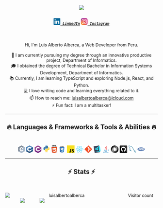 <h1 align="center">
  <a href="https://git.io/typing-svg">
    <img src="https://readme-typing-svg.herokuapp.com/?lines=Hello,+¡There!+👋;This+is+Luis+ALBERCA...;¡Nice+to+meet+you!&center=true&size=30">
  </a>
</h1>

<h5 align="center">
  <code><a href="https://www.linkedin.com/in/luisalbertoalberca/" title="LinkedIn Profile"><img width="22" src="images/linkedin.svg"> LinkedIn</a></code>
  <code><a href="https://www.instagram.com/luis_itunes/" title="Instagram Profile"><img width="22" src="images/instagram.svg"> Instagram</a></code>
</h5>
<br>
<p align="center">
  Hi, I'm Luis Alberto Alberca, a Web Developer from Peru.
  <br>
  <br>
  🔬 I am currently pursuing my degree through an innovative productive project, Department of Informatics.
  <br>
  🎓 I obtained the degree of Technical Bachelor in Information Systems Development, Department of Informatics.
  <br>
  📚 Currently, I am learning TypeScript and exploring Node.js, React, and Python.
  <br>
  💻 I love writing code and learning everything related to it.
  <br>
  📫 How to reach me: <a href="mailto:luisalbertoalberca@icloud.com">luisalbertoalberca@icloud.com</a>
  <br>
  ⚡ Fun fact: I am a multitasker!
</p>

<hr>
<h2 align="center">🔥 Languages & Frameworks & Tools & Abilities 🔥</h2>
<br>
<p align="center">
  <code><img title="C" height="25" src="images/c.svg"></code>
  <code><img title="C++" height="25" src="images/cpp.svg"></code>
  <code><img title="C#" height="25" src="images/cSharp.svg"></code>
  <code><img title="Python" height="25" src="images/python-original.svg"></code>
  <code><img title="HTML5" height="25" src="images/html5.svg"></code>
  <code><img title="CSS" height="25" src="images/css.svg"></code>
  <code><img title="JavaScript" height="25" src="images/javascript.svg"></code>
  <code><img title="React" height="25" src="images/react-original.svg"></code>
  <code><img title="Git" height="25" src="images/git-original.svg"></code>
  <code><img title="Visual Studio Code" height="25" src="images/vscode.png"></code>
  <code><img title="Java" height="25" src="images/java-original.svg"></code>
  <code><img title="JSON" height="25" src="images/json.svg"></code>
  <code><img title="GitHub" height="25" src="images/github.svg"></code>
  <code><img title="MySQL" height="25" src="images/mysql.svg"></code>
  <code><img title="PHP" height="25" src="images/php.svg"></code>
  </p>
<hr>

<h2 align="center">⚡ Stats ⚡</h2>
<br>
<p align="center">
  <div align="center">
    <a href="https://github.com/denvercoder1/github-readme-streak-stats" title="Go to Source">
      <img align="left" width=390 src="https://streak-stats.demolab.com/?user=luisalbertoalberca&theme=react&border=61dafb&hide_border=true" alt="luisalbertoalberca" />
    </a>
    <a href="https://github.com/anuraghazra/github-readme-stats" title="Go to Source">
      <img align="right" width=390 src="https://github-readme-stats.vercel.app/api?username=luisalbertoalberca&show_icons=true&theme=react&border_color=61dafb&hide_border=true" />
    </a>
  </div>

<p align="center">
  Visitor count
  <br>
  <img src="https://profile-counter.glitch.me/luisalbertoalberca/count.svg" />
</p>
